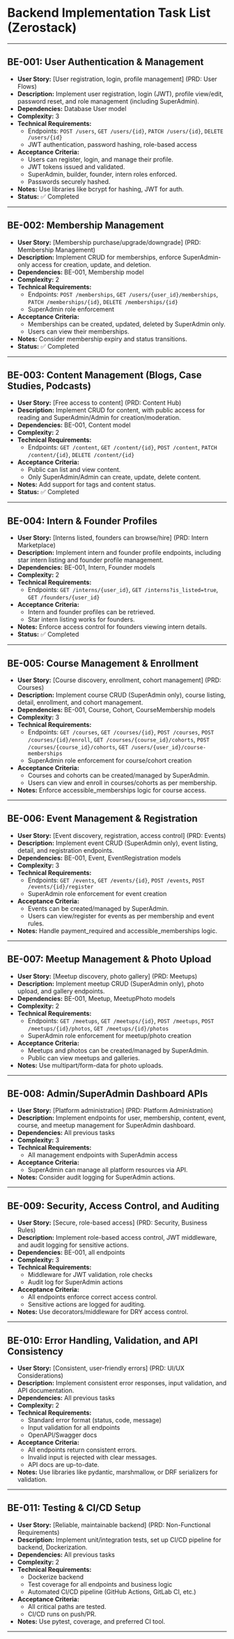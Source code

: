 # Backend Implementation Task List (Zerostack)

---

## BE-001: User Authentication & Management
- **User Story:** [User registration, login, profile management] (PRD: User Flows)
- **Description:** Implement user registration, login (JWT), profile view/edit, password reset, and role management (including SuperAdmin).
- **Dependencies:** Database User model
- **Complexity:** 3
- **Technical Requirements:**
  - Endpoints: `POST /users`, `GET /users/{id}`, `PATCH /users/{id}`, `DELETE /users/{id}`
  - JWT authentication, password hashing, role-based access
- **Acceptance Criteria:**
  - Users can register, login, and manage their profile.
  - JWT tokens issued and validated.
  - SuperAdmin, builder, founder, intern roles enforced.
  - Passwords securely hashed.
- **Notes:** Use libraries like bcrypt for hashing, JWT for auth.
- **Status:** ✅ Completed

---

## BE-002: Membership Management
- **User Story:** [Membership purchase/upgrade/downgrade] (PRD: Membership Management)
- **Description:** Implement CRUD for memberships, enforce SuperAdmin-only access for creation, update, and deletion.
- **Dependencies:** BE-001, Membership model
- **Complexity:** 2
- **Technical Requirements:**
  - Endpoints: `POST /memberships`, `GET /users/{user_id}/memberships`, `PATCH /memberships/{id}`, `DELETE /memberships/{id}`
  - SuperAdmin role enforcement
- **Acceptance Criteria:**
  - Memberships can be created, updated, deleted by SuperAdmin only.
  - Users can view their memberships.
- **Notes:** Consider membership expiry and status transitions.
- **Status:** ✅ Completed

---

## BE-003: Content Management (Blogs, Case Studies, Podcasts)
- **User Story:** [Free access to content] (PRD: Content Hub)
- **Description:** Implement CRUD for content, with public access for reading and SuperAdmin/Admin for creation/moderation.
- **Dependencies:** BE-001, Content model
- **Complexity:** 2
- **Technical Requirements:**
  - Endpoints: `GET /content`, `GET /content/{id}`, `POST /content`, `PATCH /content/{id}`, `DELETE /content/{id}`
- **Acceptance Criteria:**
  - Public can list and view content.
  - Only SuperAdmin/Admin can create, update, delete content.
- **Notes:** Add support for tags and content status.
- **Status:** ✅ Completed

---

## BE-004: Intern & Founder Profiles
- **User Story:** [Interns listed, founders can browse/hire] (PRD: Intern Marketplace)
- **Description:** Implement intern and founder profile endpoints, including star intern listing and founder profile management.
- **Dependencies:** BE-001, Intern, Founder models
- **Complexity:** 2
- **Technical Requirements:**
  - Endpoints: `GET /interns/{user_id}`, `GET /interns?is_listed=true`, `GET /founders/{user_id}`
- **Acceptance Criteria:**
  - Intern and founder profiles can be retrieved.
  - Star intern listing works for founders.
- **Notes:** Enforce access control for founders viewing intern details.
- **Status:** ✅ Completed

---

## BE-005: Course Management & Enrollment
- **User Story:** [Course discovery, enrollment, cohort management] (PRD: Courses)
- **Description:** Implement course CRUD (SuperAdmin only), course listing, detail, enrollment, and cohort management.
- **Dependencies:** BE-001, Course, Cohort, CourseMembership models
- **Complexity:** 3
- **Technical Requirements:**
  - Endpoints: `GET /courses`, `GET /courses/{id}`, `POST /courses`, `POST /courses/{id}/enroll`, `GET /courses/{course_id}/cohorts`, `POST /courses/{course_id}/cohorts`, `GET /users/{user_id}/course-memberships`
  - SuperAdmin role enforcement for course/cohort creation
- **Acceptance Criteria:**
  - Courses and cohorts can be created/managed by SuperAdmin.
  - Users can view and enroll in courses/cohorts as per membership.
- **Notes:** Enforce accessible_memberships logic for course access.

---

## BE-006: Event Management & Registration
- **User Story:** [Event discovery, registration, access control] (PRD: Events)
- **Description:** Implement event CRUD (SuperAdmin only), event listing, detail, and registration endpoints.
- **Dependencies:** BE-001, Event, EventRegistration models
- **Complexity:** 3
- **Technical Requirements:**
  - Endpoints: `GET /events`, `GET /events/{id}`, `POST /events`, `POST /events/{id}/register`
  - SuperAdmin role enforcement for event creation
- **Acceptance Criteria:**
  - Events can be created/managed by SuperAdmin.
  - Users can view/register for events as per membership and event rules.
- **Notes:** Handle payment_required and accessible_memberships logic.

---

## BE-007: Meetup Management & Photo Upload
- **User Story:** [Meetup discovery, photo gallery] (PRD: Meetups)
- **Description:** Implement meetup CRUD (SuperAdmin only), photo upload, and gallery endpoints.
- **Dependencies:** BE-001, Meetup, MeetupPhoto models
- **Complexity:** 2
- **Technical Requirements:**
  - Endpoints: `GET /meetups`, `GET /meetups/{id}`, `POST /meetups`, `POST /meetups/{id}/photos`, `GET /meetups/{id}/photos`
  - SuperAdmin role enforcement for meetup/photo creation
- **Acceptance Criteria:**
  - Meetups and photos can be created/managed by SuperAdmin.
  - Public can view meetups and galleries.
- **Notes:** Use multipart/form-data for photo uploads.

---

## BE-008: Admin/SuperAdmin Dashboard APIs
- **User Story:** [Platform administration] (PRD: Platform Administration)
- **Description:** Implement endpoints for user, membership, content, event, course, and meetup management for SuperAdmin dashboard.
- **Dependencies:** All previous tasks
- **Complexity:** 3
- **Technical Requirements:**
  - All management endpoints with SuperAdmin access
- **Acceptance Criteria:**
  - SuperAdmin can manage all platform resources via API.
- **Notes:** Consider audit logging for SuperAdmin actions.

---

## BE-009: Security, Access Control, and Auditing
- **User Story:** [Secure, role-based access] (PRD: Security, Business Rules)
- **Description:** Implement role-based access control, JWT middleware, and audit logging for sensitive actions.
- **Dependencies:** BE-001, all endpoints
- **Complexity:** 3
- **Technical Requirements:**
  - Middleware for JWT validation, role checks
  - Audit log for SuperAdmin actions
- **Acceptance Criteria:**
  - All endpoints enforce correct access control.
  - Sensitive actions are logged for auditing.
- **Notes:** Use decorators/middleware for DRY access control.

---

## BE-010: Error Handling, Validation, and API Consistency
- **User Story:** [Consistent, user-friendly errors] (PRD: UI/UX Considerations)
- **Description:** Implement consistent error responses, input validation, and API documentation.
- **Dependencies:** All previous tasks
- **Complexity:** 2
- **Technical Requirements:**
  - Standard error format (status, code, message)
  - Input validation for all endpoints
  - OpenAPI/Swagger docs
- **Acceptance Criteria:**
  - All endpoints return consistent errors.
  - Invalid input is rejected with clear messages.
  - API docs are up-to-date.
- **Notes:** Use libraries like pydantic, marshmallow, or DRF serializers for validation.

---

## BE-011: Testing & CI/CD Setup
- **User Story:** [Reliable, maintainable backend] (PRD: Non-Functional Requirements)
- **Description:** Implement unit/integration tests, set up CI/CD pipeline for backend, Dockerization.
- **Dependencies:** All previous tasks
- **Complexity:** 2
- **Technical Requirements:**
  - Dockerize backend
  - Test coverage for all endpoints and business logic
  - Automated CI/CD pipeline (GitHub Actions, GitLab CI, etc.)
- **Acceptance Criteria:**
  - All critical paths are tested.
  - CI/CD runs on push/PR.
- **Notes:** Use pytest, coverage, and preferred CI tool.

---